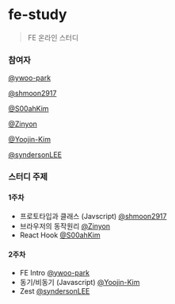 # fe-study
> FE 온라인 스터디 

### 참여자

[@ywoo-park](https://github.com/ywoo-park)

[@shmoon2917](https://github.com/shmoon2917)

[@S00ahKim](https://github.com/S00ahKim)

[@Zinyon](https://github.com/Zinyon)

[@Yoojin-Kim](https://github.com/Yoojin-Kim)

[@syndersonLEE](https://github.com/syndersonLEE)

### 스터디 주제

#### 1주차

- 프로토타입과 클래스 (Javscript) [@shmoon2917](https://github.com/shmoon2917)
- 브라우저의 동작원리 [@Zinyon](https://github.com/Zinyon)
- React Hook [@S00ahKim](https://github.com/S00ahKim)

#### 2주차

- FE Intro [@ywoo-park](https://github.com/ywoo-park)
- 동기/비동기 (Javascript) [@Yoojin-Kim](https://github.com/Yoojin-Kim)
- Zest [@syndersonLEE](https://github.com/syndersonLEE)
